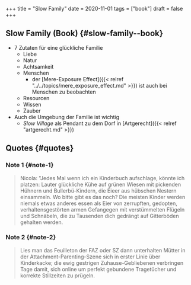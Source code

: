 +++
title = "Slow Family"
date = 2020-11-01
tags = ["book"]
draft = false
+++

## Slow Family (Book) {#slow-family--book}

-   7 Zutaten für eine glückliche Familie
    -   Liebe
    -   Natur
    -   Achtsamkeit
    -   Menschen
        -   der [Mere-Exposure Effect]({{< relref "../../topics/mere_exposure_effect.md" >}}) ist auch bei Menschen zu beobachten
    -   Resourcen
    -   Wissen
    -   Zauber
-   Auch die Umgebung der Familie ist wichtig
    -   _Slow Village_ als Pendant zu dem Dorf in [Artgerecht]({{< relref "artgerecht.md" >}})


## Quotes {#quotes}


### Note 1 {#note-1}

> Nicola: "Jedes Mal wenn ich ein Kinderbuch aufschlage, könnte ich platzen:
> Lauter glückliche Kühe auf grünen Wiesen mit pickenden Hühnern und
> Bullerbü-Kindern, die Eieer aus hübschen Nestern einsammeln. Wo bitte gibt es
> das noch? Die meisten Kinder werden niemals etwas anderes essen als Eier von
> zerrupften, gedopten, verhaltensgestörten armen Gefangegen mit verstümmelten
> Flügeln und Schnäbeln, die zu Tausenden dich gedrängt auf Gitterböden gehalten
> werden.


### Note 2 {#note-2}

> Lies man das Feuilleton der FAZ oder SZ dann unterhalten Mütter in der
> Attachment-Parenting-Szene sich in erster Linie über Kinderkacke; die ewig
> gestrigen Zuhause-Gebliebenen verbringen Tage damit, sich online um perfekt
> gebundene Tragetücher und korrekte Stillzeiten zu prügeln.